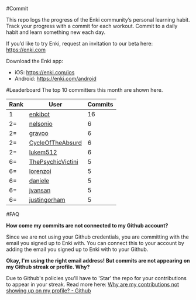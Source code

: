 #Commit

This repo logs the progress of the Enki community’s personal learning habit. Track your progress with a commit for each workout. Commit to a daily habit and learn something new each day.

If you’d like to try Enki, request an invitation to our beta here: https://enki.com

Download the Enki app: 
 - iOS: https://enki.com/ios
 - Android: https://enki.com/android

#Leaderboard
The top 10 committers this month are shown here.

| Rank | User | Commits |
|------|------|---------|
|1|[enkibot](https://github.com/enkibot)|16|
|2=|[nelsonio](https://github.com/nelsonio)|6|
|2=|[gravoo](https://github.com/gravoo)|6|
|2=|[CycleOfTheAbsurd](https://github.com/CycleOfTheAbsurd)|6|
|2=|[lukem512](https://github.com/lukem512)|6|
|6=|[ThePsychicVictini](https://github.com/ThePsychicVictini)|5|
|6=|[lorenzoi](https://github.com/lorenzoi)|5|
|6=|[daniele](https://github.com/daniele)|5|
|6=|[jvansan](https://github.com/jvansan)|5|
|6=|[justingorham](https://github.com/justingorham)|5|

#FAQ

**How come my commits are not connected to my Github account?**

Since we are not using your Github credentials, you are committing with the email you signed up to Enki with. You can connect this to your account by adding the email you signed up to Enki with to your Github.

**Okay, I'm using the right email address! But commits are not appearing on my Github streak or profile. Why?**

Due to Github's policies you'll have to 'Star' the repo for your contributions to appear in your streak. Read more here: [Why are my contributions not showing up on my profile? - Github](https://help.github.com/articles/why-are-my-contributions-not-showing-up-on-my-profile/)
